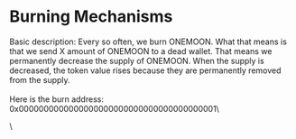 # Burning Mechanisms

Basic description:  Every so often, we burn ONEMOON.  What that means is that we send X amount of ONEMOON to a dead wallet.  That means we permanently decrease the supply of ONEMOON.  When the supply is decreased, the token value rises because they are permanently removed from the supply.\
\
Here is the burn address: 0x0000000000000000000000000000000000000001\


\


